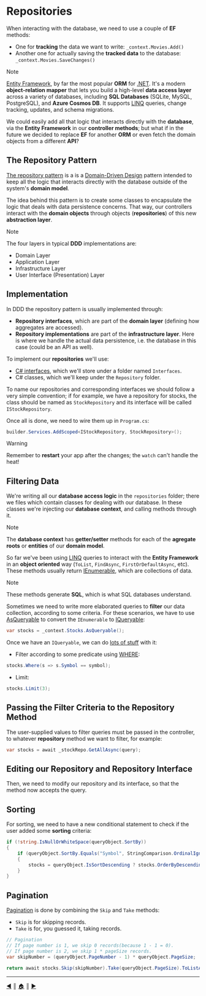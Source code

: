 # Repositories

When interacting with the database, we need to use a couple of **EF** methods:

- One for **tracking** the data we want to write: `_context.Movies.Add()`
- Another one for actually saving the **tracked data** to the database: `_context.Movies.SaveChanges()`

> [!NOTE]
> [Entity Framework](https://learn.microsoft.com/en-us/ef/), by far the most popular **ORM** for [.NET](https://dotnet.microsoft.com/en-us/). It's a modern **object-relation mapper** that lets you build a high-level **data access layer** across a variety of databases, including **SQL Databases** (SQLite, MySQL, PostgreSQL), and **Azure Cosmos DB**. It supports [LINQ](https://learn.microsoft.com/en-us/dotnet/csharp/linq/) queries, change tracking, updates, and schema migrations.

We could easily add all that logic that interacts directly with the **database**, via the **Entity Framework** in our **controller methods**; but what if in the future we decided to replace **EF** for another **ORM** or even fetch the domain objects from a different **API**?

## The Repository Pattern

[The repository pattern](https://learn.microsoft.com/en-us/dotnet/architecture/microservices/microservice-ddd-cqrs-patterns/infrastructure-persistence-layer-design#the-repository-pattern) is a is a [Domain-Driven Design](https://en.wikipedia.org/wiki/Domain-driven_design) pattern intended to keep all the logic that interacts directly with the database outside of the system's **domain model**.

The idea behind this pattern is to create some classes to encapsulate the logic that deals with data persistence concerns. That way, our controllers interact with the **domain objects** through objects (**repositories**) of this new **abstraction layer**.

> [!NOTE]
> The four layers in typical **DDD** implementations are:
> 
> - Domain Layer
> - Application Layer
> - Infrastructure Layer
> - User Interface (Presentation) Layer

## Implementation

In DDD the repository pattern is usually implemented through:

- **Repository interfaces**, which are part of the **domain layer** (defining how aggregates are accessed).
- **Repository implementations** are part of the **infrastructure layer**. Here is where we handle the actual data persistence, i.e. the database in this case (could be an API as well).

To implement our **repositories** we'll use:

- [C# interfaces](https://learn.microsoft.com/en-us/dotnet/csharp/fundamentals/types/interfaces), which we'll store under a folder named `Interfaces`.
- C# classes, which we'll keep under the `Repository` folder.
  
To name our repositories and corresponding interfaces we should follow a very simple convention; if for example, we have a repository for stocks, the class should be named as `StockRepository` and its interface will be called `IStockRepository`.


Once all is done, we need to wire them up in `Program.cs`:

```c#
builder.Services.AddScoped<IStockRepository, StockRepository>();
```

> [!WARNING]
> Remember to **restart** your app after the changes; the `watch` can't handle the heat!
> 

## Filtering Data

We're writing all our **database access logic** in the `repositories` folder; there we files which contain classes for dealing with our database. In these classes we're injecting our **database context**, and calling methods through it.

> [!NOTE]
> The **database context** has **getter/setter** methods for each of the **agregate roots** or **entities** of our **domain model**.

So far we've been using [LINQ](https://learn.microsoft.com/en-us/dotnet/csharp/linq/) queries to interact with the **Entity Framework** in an **object oriented** way (`ToList`, `FindAsync`, `FirstOrDefaultAsync`, etc). These methods usually return [IEnumerable](https://learn.microsoft.com/en-us/dotnet/api/system.collections.ienumerable?view=net-8.0), which are collections of data.

> [!NOTE]
> These methods generate **SQL**, which is what SQL databases understand.

Sometimes we need to write more elaborated queries to **filter** our data collection, according to some criteria. For these scenarios, we have to use [AsQueryable](https://learn.microsoft.com/en-us/dotnet/api/system.linq.queryable.asqueryable?view=net-8.0) to convert the `IEnumerable` to [IQueryable](https://learn.microsoft.com/en-us/dotnet/api/system.linq.iqueryable?view=net-8.0):

```cs
var stocks = _context.Stocks.AsQueryable();
```

Once we have an `IQueryable`, we can do [lots of stuff](https://learn.microsoft.com/en-us/dotnet/framework/data/adonet/ef/language-reference/supported-and-unsupported-linq-methods-linq-to-entities) with it:

- Filter according to some predicate using [WHERE](https://learn.microsoft.com/en-us/dotnet/api/system.linq.queryable.where?view=net-8.0#system-linq-queryable-where-1(system-linq-iqueryable((-0))-system-linq-expressions-expression((system-func((-0-system-boolean)))))):

```cs
stocks.Where(s => s.Symbol == symbol);
```

- Limit:

```cs
stocks.Limit(3);
```

## Passing the Filter Criteria to the Repository Method

The user-supplied values to filter queries must be passed in the controller, to whatever **repository** method we want to filter, for example:

```cs
var stocks = await _stockRepo.GetAllAsync(query);
```

## Editing our Repository and Repository Interface

Then, we need to modify our repository and its interface, so that the method now accepts the query.

## Sorting

For sorting, we need to have a new conditional statement to check if the user added some **sorting** criteria:

```cs
if (!string.IsNullOrWhiteSpace(queryObject.SortBy))
{
    if (queryObject.SortBy.Equals("Symbol", StringComparison.OrdinalIgnoreCase))
    {
        stocks = queryObject.IsSortDescending ? stocks.OrderByDescending(s => s.Symbol) : stocks.OrderBy(s => s.Symbol);
    }
}
```

## Pagination

[Pagination](https://learn.microsoft.com/en-us/ef/core/querying/pagination) is done by combining the `Skip` and `Take` methods:

- `Skip` is for skipping records.
- `Take` is for, you guessed it, taking records.

```cs
// Pagination
// If page number is 1, we skip 0 records(because 1 - 1 = 0).
// If page number is 2, we skip 1 * pageSize records.
var skipNumber = (queryObject.PageNumber - 1) * queryObject.PageSize;

return await stocks.Skip(skipNumber).Take(queryObject.PageSize).ToListAsync();
```

---
[:arrow_backward:][back] ║ [:house:][home] ║ [:arrow_forward:][next]

<!-- navigation -->
[home]: /README.md
[back]: ./dtos.md
[next]: ./users.md